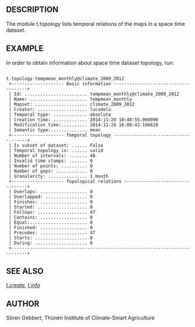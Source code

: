 
## DESCRIPTION

The module *t.topology* lists temporal relations of the maps in
a space time dataset.

## EXAMPLE

In order to obtain information about space time dataset topology, run:

```

t.topology tempmean_monthly@climate_2009_2012
 +-------------------- Basic information -------------------------------------+
 | Id: ........................ tempmean_monthly@climate_2009_2012
 | Name: ...................... tempmean_monthly
 | Mapset: .................... climate_2009_2012
 | Creator: ................... lucadelu
 | Temporal type: ............. absolute
 | Creation time: ............. 2014-11-28 10:40:55.060096
 | Modification time:.......... 2014-11-28 16:08:42.166628
 | Semantic type:.............. mean
 +-------------------- Temporal topology -------------------------------------+
 | Is subset of dataset: ...... False
 | Temporal topology is: ...... valid
 | Number of intervals: ....... 48
 | Invalid time stamps: ....... 0
 | Number of points: .......... 0
 | Number of gaps: ............ 0
 | Granularity: ............... 1 month
 +-------------------- Topological relations ---------------------------------+
 | Overlaps: .................. 0
 | Overlapped: ................ 0
 | Finishes: .................. 0
 | Started: ................... 0
 | Follows: ................... 47
 | Contains: .................. 0
 | Equal:...................... 0
 | Finished: .................. 0
 | Precedes: .................. 47
 | Starts: .................... 0
 | During: .................... 0
 +----------------------------------------------------------------------------+

```

## SEE ALSO

*[t.create](t.create.html),
[t.info](t.info.html)*

## AUTHOR

Sören Gebbert, Thünen Institute of Climate-Smart Agriculture
